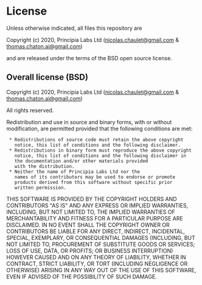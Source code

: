 License
==========
Unless otherwise indicated, all files this repository are

  Copyright (c) 2020, Principia Labs Ltd
  (nicolas.chaulet@gmail.com & thomas.chaton.ai@gmail.com)

and are released under the terms of the BSD open source license.

Overall license (BSD)
---------------------

  Copyright (c) 2020, Principia Labs Ltd
  (nicolas.chaulet@gmail.com & thomas.chaton.ai@gmail.com)

 All rights reserved.

 Redistribution and use in source and binary forms, with or without
 modification, are permitted provided that the following
 conditions are met:

     * Redistributions of source code must retain the above copyright
       notice, this list of conditions and the following disclaimer.
     * Redistributions in binary form must reproduce the above copyright
       notice, this list of conditions and the following disclaimer in
       the documentation and/or other materials provided
       with the distribution.
     * Neither the name of Principia Labs Ltd nor the
       names of its contributors may be used to endorse or promote
       products derived from this software without specific prior
       written permission.

 THIS SOFTWARE IS PROVIDED BY THE COPYRIGHT HOLDERS AND CONTRIBUTORS
 "AS IS" AND ANY EXPRESS OR IMPLIED WARRANTIES, INCLUDING, BUT NOT
 LIMITED TO, THE IMPLIED WARRANTIES OF MERCHANTABILITY AND FITNESS
 FOR A PARTICULAR PURPOSE ARE DISCLAIMED. IN NO EVENT SHALL THE
 COPYRIGHT OWNER OR CONTRIBUTORS BE LIABLE FOR ANY DIRECT, INDIRECT,
 INCIDENTAL, SPECIAL, EXEMPLARY, OR CONSEQUENTIAL DAMAGES (INCLUDING,
 BUT NOT LIMITED TO, PROCUREMENT OF SUBSTITUTE GOODS OR SERVICES; LOSS
 OF USE, DATA, OR PROFITS; OR BUSINESS INTERRUPTION) HOWEVER CAUSED
 AND ON ANY THEORY OF LIABILITY, WHETHER IN CONTRACT, STRICT LIABILITY,
 OR TORT (INCLUDING NEGLIGENCE OR OTHERWISE) ARISING IN ANY WAY OUT
 OF THE USE OF THIS SOFTWARE, EVEN IF ADVISED OF THE POSSIBILITY
 OF SUCH DAMAGE.
